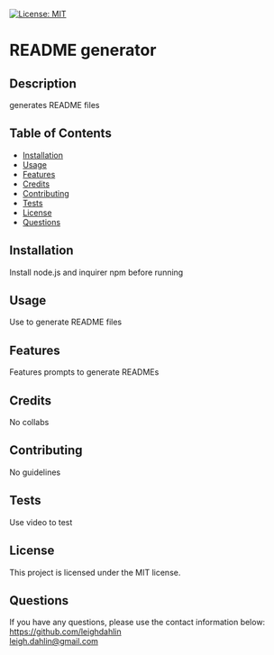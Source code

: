 
[![License: MIT](https://img.shields.io/badge/License-MIT-yellow.svg)](https://opensource.org/licenses/MIT)

# README generator

## Description
generates README files

## Table of Contents

 - [Installation](#installation)
 - [Usage](#usage)
 - [Features](#features)
 - [Credits](#credits)
 - [Contributing](#contributing)
 - [Tests](#tests)
 - [License](#license)
 - [Questions](#questions)


## Installation
Install node.js and inquirer npm before running

## Usage
Use to generate README files

## Features
Features prompts to generate READMEs

## Credits
No collabs

## Contributing
No guidelines

## Tests
Use video to test

## License
This project is licensed under the MIT license.

## Questions
If you have any questions, please use the contact information below:
https://github.com/leighdahlin  
leigh.dahlin@gmail.com
